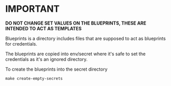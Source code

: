 # IMPORTANT 
**DO NOT CHANGE SET VALUES ON THE BLUEPRINTS, THESE ARE INTENDED TO ACT AS TEMPLATES**

Blueprints is a directory includes files that are supposed to act as blueprints for credentials.

The blueprints are copied into env/secret where it's safe to set the credentials as it's an ignored directory.

To create the blueprints into the secret directory
```
make create-empty-secrets
```
